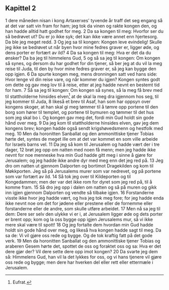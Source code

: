 ## Kapittel 2

1 dere måneden nisan i kong Artaxerxes' tyvende år traff det seg engang så at det var satt vin fram for ham; jeg tok da vinen og rakte kongen den, og han hadde alltid hatt godhet for meg.
2 Da sa kongen til meg: Hvorfor ser du så bedrøvet ut? Du er jo ikke syk; det kan ikke være annet enn hjertesorg. Da ble jeg meget redd.
3 Og jeg sa til kongen: Kongen leve evindelig! Skulle jeg ikke se bedrøvet ut når byen hvor mine fedres graver er, ligger øde, og dens porter er fortært av ild?
4 Da sa kongen til meg: Hva er det da du ønsker? Da ba jeg til himmelens Gud,
5 og så sa jeg til kongen: Om kongen så synes, og dersom du har godhet for din tjener, så ber jeg at du vil la meg reise til Juda, til den by hvor mine fedres graver er, så jeg kan bygge den opp igjen.
6 Da spurte kongen meg, mens dronningen satt ved hans side: Hvor lenge vil din reise vare, og når kommer du igjen? Kongen syntes godt om dette og gav meg lov til å reise, etter at jeg hadde nevnt en bestemt tid for ham.
7 Så sa jeg til kongen: Om kongen så synes, så la meg få brev med til stattholderne hinsides elven[^1] at de skal la meg dra igjennom hos seg, til jeg kommer til Juda,
8 likeså et brev til Asaf, han som har oppsyn over kongens skoger, at han skal gi meg tømmer til å tømre opp portene til den borg som hører til templet, og portene til bymuren og tømmer til det hus som jeg skal bo i. Og kongen gav meg det, fordi min Gud holdt sin gode hånd over meg.
9 Da jeg kom til stattholderne hinsides elven, gav jeg dem kongens brev; kongen hadde også sendt krigshøvedsmenn og hestfolk med meg.
10 Men da horonitten Sanballat og den ammonittiske tjener Tobias hørte det, syntes de meget ille om at det var kommet en som ville arbeide for Israels barns vel.
11 Da jeg så kom til Jerusalem og hadde vært der i tre dager,
12 brøt jeg opp om natten med noen få menn; men jeg hadde ikke nevnt for noe menneske hva min Gud hadde gitt meg i sinne å gjøre for Jerusalem; og jeg hadde ikke andre dyr med meg enn det jeg red på.
13 Jeg dro om natten ut gjennom Dalporten og bortimot Dragekilden og kom til Møkkporten. Jeg så på Jerusalems murer som var nedrevet, og på portene som var fortært av ild.
14 Så tok jeg over til Kildeporten og til Kongedammen; men der var det ikke rom for dyret som jeg red på, til å komme fram.
15 Så dro jeg opp i dalen om natten og så på muren og gikk inn igjen gjennom Dalporten og vendte så tilbake igjen.
16 Forstanderne visste ikke hvor jeg hadde vært, og hva jeg tok meg fore; for jeg hadde enda ikke nevnt noe om det for jødene eller prestene eller de fornemme eller forstanderne eller de andre, som skulle utføre arbeidet.
17 Men nå sa jeg til dem: Dere ser selv den ulykke vi er i, at Jerusalem ligger øde og dets porter er brent opp; kom og la oss bygge opp igjen Jerusalems mur, så vi ikke mere skal være til spott!
18 Og jeg fortalte dem hvordan min Gud hadde holdt sin gode hånd over meg, og likeså hva kongen hadde sagt til meg. Da sa de: Vi vil gjøre oss rede og bygge. Og de tok kraftig fatt på det gode verk.
19 Men da horonitten Sanballat og den ammonittiske tjener Tobias og araberen Gesem hørte det, spottet de oss og foraktet oss og sa: Hva er det dere gjør der? Vil dere sette dere opp imot kongen?
20 Da svarte jeg dem så: Himmelens Gud, han vil la det lykkes for oss, og vi hans tjenere vil gjøre oss rede og bygge; men dere har hverken del eller rett eller ettermæle i Jerusalem.

[^1]:  Eufrat.
